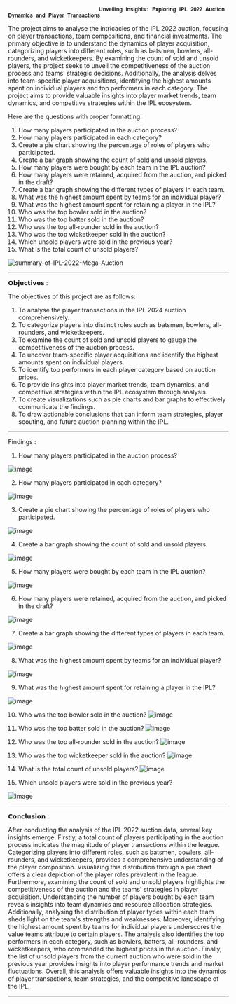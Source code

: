                                  𝐔𝐧𝐯𝐞𝐢𝐥𝐢𝐧𝐠 𝐈𝐧𝐬𝐢𝐠𝐡𝐭𝐬: 𝐄𝐱𝐩𝐥𝐨𝐫𝐢𝐧𝐠 𝐈𝐏𝐋 𝟐𝟎𝟐𝟐 𝐀𝐮𝐜𝐭𝐢𝐨𝐧 𝐃𝐲𝐧𝐚𝐦𝐢𝐜𝐬 𝐚𝐧𝐝 𝐏𝐥𝐚𝐲𝐞𝐫 𝐓𝐫𝐚𝐧𝐬𝐚𝐜𝐭𝐢𝐨𝐧𝐬
                                 
The project aims to analyse the intricacies of the IPL 2022 auction, focusing on player transactions, team compositions, and financial investments. The primary objective is to understand the dynamics of player acquisition, categorizing players into different roles, such as batsmen, bowlers, all-rounders, and wicketkeepers. By examining the count of sold and unsold players, the project seeks to unveil the competitiveness of the auction process and teams' strategic decisions. Additionally, the analysis delves into team-specific player acquisitions, identifying the highest amounts spent on individual players and top performers in each category. The project aims to provide valuable insights into player market trends, team dynamics, and competitive strategies within the IPL ecosystem.

Here are the questions with proper formatting:
1. How many players participated in the auction process?
2. How many players participated in each category?
3. Create a pie chart showing the percentage of roles of players who participated.
4. Create a bar graph showing the count of sold and unsold players.
5. How many players were bought by each team in the IPL auction?
6. How many players were retained, acquired from the auction, and picked in the draft?
7. Create a bar graph showing the different types of players in each team.
8. What was the highest amount spent by teams for an individual player?
9. What was the highest amount spent for retaining a player in the IPL?
10. Who was the top bowler sold in the auction?
11. Who was the top batter sold in the auction?
12. Who was the top all-rounder sold in the auction?
13. Who was the top wicketkeeper sold in the auction?
14. Which unsold players were sold in the previous year?
15. What is the total count of unsold players?
    
![summary-of-IPL-2022-Mega-Auction](https://github.com/Ashwint1710/ashwin/assets/165998469/fd244979-4d3d-448d-a7e3-ca4027090b74)

*********************************************************************************************************************************************************************************************************************
𝗢𝗯𝗷𝗲𝗰𝘁𝗶𝘃𝗲𝘀 :

The objectives of this project are as follows:
1. To analyse the player transactions in the IPL 2024 auction comprehensively.
2. To categorize players into distinct roles such as batsmen, bowlers, all-rounders, and wicketkeepers.
3. To examine the count of sold and unsold players to gauge the competitiveness of the auction process.
4. To uncover team-specific player acquisitions and identify the highest amounts spent on individual players.
5. To identify top performers in each player category based on auction prices.
6. To provide insights into player market trends, team dynamics, and competitive strategies within the IPL ecosystem through analysis.
7. To create visualizations such as pie charts and bar graphs to effectively communicate the findings.
8. To draw actionable conclusions that can inform team strategies, player scouting, and future auction planning within the IPL.

*********************************************************************************************************************************************************************************************************************
Findings :

1.	How many players participated in the auction process?

![image](https://github.com/Ashwint1710/IPL-2022-DATA-ANALYSIS/assets/165998469/a181c69d-4d28-4b60-81aa-6f9432dff10b)

 
2.	How many players participated in each category?

![image](https://github.com/Ashwint1710/IPL-2022-DATA-ANALYSIS/assets/165998469/af107e15-3df7-4b13-a011-e0028b45d1ff)

 
3.	Create a pie chart showing the percentage of roles of players who participated.

![image](https://github.com/Ashwint1710/IPL-2022-DATA-ANALYSIS/assets/165998469/a2c7f60a-76b8-4fd4-bd31-b39ad0d1ba01)


4.	Create a bar graph showing the count of sold and unsold players.

![image](https://github.com/Ashwint1710/IPL-2022-DATA-ANALYSIS/assets/165998469/667372f8-2cf1-4e73-98ed-c9848be28e3b)

5.	How many players were bought by each team in the IPL auction?

 ![image](https://github.com/Ashwint1710/IPL-2022-DATA-ANALYSIS/assets/165998469/d0db3e58-ba0f-4cce-946a-0dce1dea2ae7)

6.	How many players were retained, acquired from the auction, and picked in the draft?
 
![image](https://github.com/Ashwint1710/IPL-2022-DATA-ANALYSIS/assets/165998469/655b41fa-7a17-4928-a36d-533ebcc120ae)

7.	Create a bar graph showing the different types of players in each team.
 
![image](https://github.com/Ashwint1710/IPL-2022-DATA-ANALYSIS/assets/165998469/4b2b5341-ff60-4a7f-9247-8853baee5ae7)

8.	What was the highest amount spent by teams for an individual player?
 
![image](https://github.com/Ashwint1710/IPL-2022-DATA-ANALYSIS/assets/165998469/756c53c8-03b6-4008-a109-85b635631902)

9.	What was the highest amount spent for retaining a player in the IPL?

![image](https://github.com/Ashwint1710/IPL-2022-DATA-ANALYSIS/assets/165998469/ddc22239-b94a-4c77-814a-9def261dd3b2)
 
10.	Who was the top bowler sold in the auction?
 ![image](https://github.com/Ashwint1710/IPL-2022-DATA-ANALYSIS/assets/165998469/ee60367c-007d-446b-8961-bcd39ebd0cad)

11.	Who was the top batter sold in the auction?
![image](https://github.com/Ashwint1710/IPL-2022-DATA-ANALYSIS/assets/165998469/e3c5cf43-12ef-44ef-89d8-82dc89d80223)
 
12.	Who was the top all-rounder sold in the auction?
 ![image](https://github.com/Ashwint1710/IPL-2022-DATA-ANALYSIS/assets/165998469/7946e677-80a1-49a2-a160-4ec5ba10911e)

13.	Who was the top wicketkeeper sold in the auction?
 ![image](https://github.com/Ashwint1710/IPL-2022-DATA-ANALYSIS/assets/165998469/3576989f-415c-4605-9a06-e24861ab6952)

14.	What is the total count of unsold players?
![image](https://github.com/Ashwint1710/IPL-2022-DATA-ANALYSIS/assets/165998469/3e2512b2-8f37-4881-80e5-358f5d77250b)

15.	Which unsold players were sold in the previous year?
 

![image](https://github.com/Ashwint1710/IPL-2022-DATA-ANALYSIS/assets/165998469/5aceba5e-11d7-4c9b-a547-aaaab37e5435)


*********************************************************************************************************************************************************************************************************************
𝗖𝗼𝗻𝗰𝗹𝘂𝘀𝗶𝗼𝗻 :

After conducting the analysis of the IPL 2022 auction data, several key insights emerge. Firstly, a total count of players participating in the auction process indicates the magnitude of player transactions within the league. Categorizing players into different roles, such as batsmen, bowlers, all-rounders, and wicketkeepers, provides a comprehensive understanding of the player composition. Visualizing this distribution through a pie chart offers a clear depiction of the player roles prevalent in the league.
Furthermore, examining the count of sold and unsold players highlights the competitiveness of the auction and the teams' strategies in player acquisition. Understanding the number of players bought by each team reveals insights into team dynamics and resource allocation strategies. Additionally, analysing the distribution of player types within each team sheds light on the team's strengths and weaknesses.
Moreover, identifying the highest amount spent by teams for individual players underscores the value teams attribute to certain players. The analysis also identifies the top performers in each category, such as bowlers, batters, all-rounders, and wicketkeepers, who commanded the highest prices in the auction.
Finally, the list of unsold players from the current auction who were sold in the previous year provides insights into player performance trends and market fluctuations. Overall, this analysis offers valuable insights into the dynamics of player transactions, team strategies, and the competitive landscape of the IPL.

*********************************************************************************************************************************************************************************************************************
